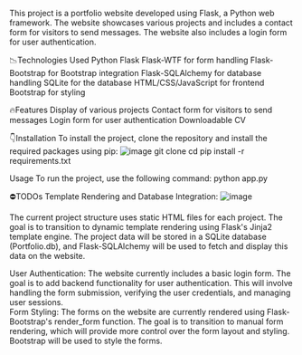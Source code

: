 This project is a portfolio website developed using Flask, a Python web framework. The website showcases various projects and includes a contact form for visitors to send messages. The website also includes a login form for user authentication.

📉Technologies Used
Python
Flask
Flask-WTF for form handling
Flask-Bootstrap for Bootstrap integration
Flask-SQLAlchemy for database handling
SQLite for the database
HTML/CSS/JavaScript for frontend
Bootstrap for styling

🔥Features
Display of various projects
Contact form for visitors to send messages
Login form for user authentication
Downloadable CV

👇Installation
To install the project, clone the repository and install the required packages using pip:
![image](https://github.com/AshleyMush/My-Portfolio/assets/49234738/2b4f4b35-8260-4218-b4d1-a1bae42ba048)
git clone <repository-url>
cd <repository-directory>
pip install -r requirements.txt

Usage
To run the project, use the following command:
python app.py

⛔TODOs
Template Rendering and Database Integration: 
![image](https://github.com/AshleyMush/My-Portfolio/assets/49234738/4456f7e7-8296-4a07-8b9f-ed78d4a30c6d)


The current project structure uses static HTML files for each project. The goal is to transition to dynamic template rendering using Flask's Jinja2 template engine. The project data will be stored in a SQLite database (Portfolio.db), and Flask-SQLAlchemy will be used to fetch and display this data on the website. 




User Authentication: The website currently includes a basic login form. The goal is to add backend functionality for user authentication. This will involve handling the form submission, verifying the user credentials, and managing user sessions.  
Form Styling: The forms on the website are currently rendered using Flask-Bootstrap's render_form function. The goal is to transition to manual form rendering, which will provide more control over the form layout and styling. Bootstrap will be used to style the forms. 



